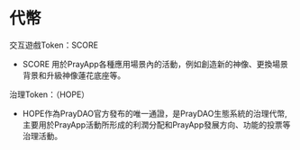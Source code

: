 # 代幣

交互遊戲Token：SCORE

- SCORE 用於PrayApp各種應用場景內的活動，例如創造新的神像、更換場景背景和升級神像蓮花底座等。

治理Token：（HOPE）

- HOPE作為PrayDAO官方發布的唯一通證，是PrayDAO生態系統的治理代幣,主要用於PrayApp活動所形成的利潤分配和PrayApp發展方向、功能的投票等治理活動。